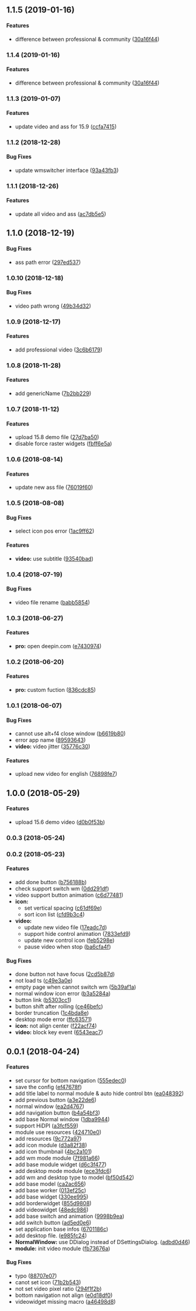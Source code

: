<a name=""></a>
##  1.1.5 (2019-01-16)


#### Features

*   difference between professional & community ([30a16f44](https://github.com/linuxdeepin/dde-introduction/commit/30a16f44106fd442259dc3706befef1831b3b6d8))



<a name="1.1.4"></a>
### 1.1.4 (2019-01-16)


#### Features

*   difference between professional & community ([30a16f44](https://github.com/linuxdeepin/dde-introduction/commit/30a16f44106fd442259dc3706befef1831b3b6d8))



<a name="1.1.3"></a>
### 1.1.3 (2019-01-07)


#### Features

*   update video and ass for 15.9 ([ccfa7415](https://github.com/linuxdeepin/dde-introduction/commit/ccfa74150fdd40141ceba0523fa7bc7315014efc))



<a name="1.1.2"></a>
### 1.1.2 (2018-12-28)


#### Bug Fixes

*   update wmswitcher interface ([93a43fb3](https://github.com/linuxdeepin/dde-introduction/commit/93a43fb3e649e0dd64586cf9a028ecde8b7e6f25))



<a name="1.1.1"></a>
### 1.1.1 (2018-12-26)


#### Features

*   update all video and ass ([ac7db5e5](https://github.com/linuxdeepin/dde-introduction/commit/ac7db5e5d6d04f746c0a4cf14f193d0111ec9c6b))



<a name=""></a>
##  1.1.0 (2018-12-19)


#### Bug Fixes

*   ass path error ([297ed537](https://github.com/linuxdeepin/dde-introduction/commit/297ed537470dd8c1f1b489f068681fa367ba9c38))



<a name="1.0.10"></a>
### 1.0.10 (2018-12-18)


#### Bug Fixes

*   video path wrong ([49b34d32](https://github.com/linuxdeepin/dde-introduction/commit/49b34d32d2a231b0c54252e544b7af88b01c20f3))



<a name="1.0.9"></a>
### 1.0.9 (2018-12-17)


#### Features

*   add professional video ([3c6b6179](https://github.com/linuxdeepin/dde-introduction/commit/3c6b61798a62e6204b47035614cd078d4be59829))



<a name="1.0.8"></a>
### 1.0.8 (2018-11-28)


#### Features

*   add genericName ([7b2bb229](https://github.com/linuxdeepin/dde-introduction/commit/7b2bb2290caec677370a48668bf079ad89781312))



<a name="1.0.7"></a>
### 1.0.7 (2018-11-12)


#### Features

*   upload 15.8 demo file ([27d7ba50](https://github.com/linuxdeepin/dde-introduction/commit/27d7ba5072993167945d0f0779c1d32613ca8bb5))
*   disable force raster widgets ([fbff6e5a](https://github.com/linuxdeepin/dde-introduction/commit/fbff6e5a81d343ba9b0fefa9fd6678a61c1a212d))



<a name="1.0.6"></a>
### 1.0.6 (2018-08-14)


#### Features

*   update new ass file ([76019f60](https://github.com/linuxdeepin/dde-introduction/commit/76019f602f3ae0c308d3f17161edfec3bd17ea31))



<a name="1.0.5"></a>
### 1.0.5 (2018-08-08)


#### Bug Fixes

*   select icon pos error ([1ac9ff62](https://github.com/linuxdeepin/dde-introduction/commit/1ac9ff625ad17b1aa340a481e3b7e223e6118575))

#### Features

* **video:**  use subtitle ([93540bad](https://github.com/linuxdeepin/dde-introduction/commit/93540bada157a15035de56283551874ffb17c140))



<a name="1.0.4"></a>
### 1.0.4 (2018-07-19)


#### Bug Fixes

*   video file rename ([babb5854](https://github.com/linuxdeepin/dde-introduction/commit/babb5854df3f78799d2abfb3201712044c48505c))



<a name="1.0.3"></a>
### 1.0.3 (2018-06-27)


#### Features

* **pro:**  open deepin.com ([e7430974](https://github.com/linuxdeepin/dde-introduction/commit/e7430974b44b4102b087b23e653ae572b06941b8))



<a name="1.0.2"></a>
### 1.0.2 (2018-06-20)


#### Features

* **pro:**  custom fuction ([836cdc85](https://github.com/linuxdeepin/dde-introduction/commit/836cdc85f861418bbc4205a1394f91ac2c0378c3))



<a name="1.0.1"></a>
### 1.0.1 (2018-06-07)


#### Bug Fixes

*   cannot use alt+f4 close window ([b6619b80](https://github.com/linuxdeepin/dde-introduction/commit/b6619b80115eb0d8f73e559c4f0fde1ec1682c7b))
*   error app name ([89593643](https://github.com/linuxdeepin/dde-introduction/commit/89593643ec4e379ec4a841a713a315bf530ea2d8))
* **video:**  video jitter ([35776c30](https://github.com/linuxdeepin/dde-introduction/commit/35776c30aae781368b9e3c50458cfc26cd86f1fe))

#### Features

*   upload new video for english ([76898fe7](https://github.com/linuxdeepin/dde-introduction/commit/76898fe7109186371894735231f1a8b8b5b19e71))



<a name=""></a>
##  1.0.0 (2018-05-29)


#### Features

*   upload 15.6 demo video ([d0b0f53b](https://github.com/linuxdeepin/dde-introduction/commit/d0b0f53b5365f7d32c4b89cace10486e9d9e9711))



<a name="0.0.3"></a>
### 0.0.3 (2018-05-24)




<a name="0.0.2"></a>
### 0.0.2 (2018-05-23)


#### Features

*   add done button ([b756188b](https://github.com/linuxdeepin/dde-introduction/commit/b756188beeb699033b4ab19f2a04bd0665479f78))
*   check support switch wm ([0dd291df](https://github.com/linuxdeepin/dde-introduction/commit/0dd291df4f37a283a724c07d800fcd09e4f476a6))
*   video support button animation ([c6d77481](https://github.com/linuxdeepin/dde-introduction/commit/c6d77481dee10faabbb65fc12c1beacf26cd4aca))
* **icon:**
  *  set vertical spacing ([c61df69e](https://github.com/linuxdeepin/dde-introduction/commit/c61df69eeb58e32fb787a76875bcc1c3a0ae0ab4))
  *  sort icon list ([cfd9b3c4](https://github.com/linuxdeepin/dde-introduction/commit/cfd9b3c44cd7a5168b2b0060dbf356ed5ae026d1))
* **video:**
  *  update new video file ([17eadc7d](https://github.com/linuxdeepin/dde-introduction/commit/17eadc7d0f2217ba6ca5509896062a5d4b395276))
  *  support hide control animation ([7833efd9](https://github.com/linuxdeepin/dde-introduction/commit/7833efd90fe35e0d95fce4b86e3f84ed4031d3ea))
  *  update new control icon ([feb5298e](https://github.com/linuxdeepin/dde-introduction/commit/feb5298eaec5ccf6b64019a387bcf837f6ebb7ff))
  *  pause video when stop ([ba6cfa4f](https://github.com/linuxdeepin/dde-introduction/commit/ba6cfa4fb56e87ea9436829ef808947ba1b7b475))

#### Bug Fixes

*   done button not have focus ([2cd5b87d](https://github.com/linuxdeepin/dde-introduction/commit/2cd5b87d9a9fa113bec14ee02156e634a4c7be40))
*   not load ts ([c49e3a0e](https://github.com/linuxdeepin/dde-introduction/commit/c49e3a0e9398600c3a4b0f70508cea68a0f197cf))
*   empty page when cannot switch wm ([5b39af1a](https://github.com/linuxdeepin/dde-introduction/commit/5b39af1a2cc56df91515a1eb4711222d381bd9a0))
*   normal window icon error ([b3a5284a](https://github.com/linuxdeepin/dde-introduction/commit/b3a5284a45e4e65d688a9efb331c3da0f902b0cd))
*   button link ([b5303cc1](https://github.com/linuxdeepin/dde-introduction/commit/b5303cc1c35b2cd3a4f9ba0889facce2cd01d899))
*   button shift after rolling ([ce46befc](https://github.com/linuxdeepin/dde-introduction/commit/ce46befc26f346f1546622318c64016e1b104715))
*   border truncation ([1c4bda8e](https://github.com/linuxdeepin/dde-introduction/commit/1c4bda8ea932dc73bb15623c6eeb5dd5fed2c3c8))
*   desktop mode error ([ffc63571](https://github.com/linuxdeepin/dde-introduction/commit/ffc63571c5944cca55885b79cd70b351232b9c30))
* **icon:**  not align center ([f22acf74](https://github.com/linuxdeepin/dde-introduction/commit/f22acf7468444d9718424f3b48f894c18cbde174))
* **video:**  block key event ([6543eac7](https://github.com/linuxdeepin/dde-introduction/commit/6543eac7ece5ea7c507510085333adc2d8d60b42))



<a name=""></a>
##  0.0.1 (2018-04-24)


#### Features

*   set cursor for bottom navigation ([555edec0](https://github.com/linuxdeepin/dde-introduction/commit/555edec0a92f7b962c2d26e5426e40b573bf528e))
*   save the config ([ef47678f](https://github.com/linuxdeepin/dde-introduction/commit/ef47678f939b29919f9cdb3476d2fa9888379aab))
*   add title label to normal module & auto hide control btn ([ea048392](https://github.com/linuxdeepin/dde-introduction/commit/ea0483927dbf320ad0c4a223e14df24b5116b69c))
*   add previous button ([a3e22de6](https://github.com/linuxdeepin/dde-introduction/commit/a3e22de6c98b2cf98c267283b4346ebea8499f26))
*   normal window ([ea2d4767](https://github.com/linuxdeepin/dde-introduction/commit/ea2d4767d29a101d98c339b816edfcdae22ae398))
*   add navigation button ([b4a54bf3](https://github.com/linuxdeepin/dde-introduction/commit/b4a54bf32438a3eee18975e46632bd9e3e653518))
*   add base Normal window ([1dba9944](https://github.com/linuxdeepin/dde-introduction/commit/1dba99447597c5d4438a8fa08e19065535bc15e3))
*   support HiDPI ([a3fcf559](https://github.com/linuxdeepin/dde-introduction/commit/a3fcf5597390e7de22390e30607f4a69e8457bd0))
*   module use resources ([424710e0](https://github.com/linuxdeepin/dde-introduction/commit/424710e0f3f2bc71cbd5858f17de405f35672a16))
*   add resources ([9c772a97](https://github.com/linuxdeepin/dde-introduction/commit/9c772a97e63d205a5162b5e6fce12f1c8c99fa7b))
*   add icon module ([d3a82f38](https://github.com/linuxdeepin/dde-introduction/commit/d3a82f380d29fdc86841a8cf544b169c27e23a34))
*   add icon thumbnail ([4bc2a101](https://github.com/linuxdeepin/dde-introduction/commit/4bc2a101febf4c1edeafde383482d4b26f02ebc1))
*   add wm mode module ([7f981a66](https://github.com/linuxdeepin/dde-introduction/commit/7f981a664f88bdafaa99900f1d5a8b6e7720a444))
*   add base module widget ([d6c3f477](https://github.com/linuxdeepin/dde-introduction/commit/d6c3f477545921d36140e6240341e69cc4060032))
*   add desktop mode module ([ece3fdc6](https://github.com/linuxdeepin/dde-introduction/commit/ece3fdc6f80eaa2737483fec4c456745df93cca5))
*   add wm and desktop type to model ([bf50d542](https://github.com/linuxdeepin/dde-introduction/commit/bf50d5425274ae14900eac658b371dcd57294109))
*   add base model ([ca2ac656](https://github.com/linuxdeepin/dde-introduction/commit/ca2ac6563093efcb32f5b42498e230d2bea4070c))
*   add base worker ([013ef25c](https://github.com/linuxdeepin/dde-introduction/commit/013ef25c113667bdce3a292f49f945db30219f47))
*   add base widget ([330ee995](https://github.com/linuxdeepin/dde-introduction/commit/330ee9959767b02b82f7fe7e55ff9e6fcba7c40b))
*   add borderwidget ([855d9808](https://github.com/linuxdeepin/dde-introduction/commit/855d98089987638e260fe34efba25e7ba9ac2661))
*   add videowidget ([48edc986](https://github.com/linuxdeepin/dde-introduction/commit/48edc9860c93425e8808ffaccc355cfeaa19c5bc))
*   add base switch and animation ([9998b9ea](https://github.com/linuxdeepin/dde-introduction/commit/9998b9eadb52a1fc8ef7f44262e430126b2b823c))
*   add switch button ([ad5ed0e6](https://github.com/linuxdeepin/dde-introduction/commit/ad5ed0e619deebd3ac6ad3be6c2f0395c6dd7686))
*   set application base infos ([6701186c](https://github.com/linuxdeepin/dde-introduction/commit/6701186c855e036b75705deffac72b0464a458e5))
*   add desktop file. ([e985fc24](https://github.com/linuxdeepin/dde-introduction/commit/e985fc244d0a31c7c7af5d0590332e3216030a82))
* **NormalWindow:**  use DDialog instead of DSettingsDialog. ([adbd0d46](https://github.com/linuxdeepin/dde-introduction/commit/adbd0d46bffdcf25677fbfd6e04eb75112522d63))
* **module:**  init video module ([fb73676a](https://github.com/linuxdeepin/dde-introduction/commit/fb73676a2bbb248e259d37733d789b3d140d17a6))

#### Bug Fixes

*   typo ([88707e07](https://github.com/linuxdeepin/dde-introduction/commit/88707e072fc5dff69b42944e256ec3cfb9cfd485))
*   canot set icon ([71b2b543](https://github.com/linuxdeepin/dde-introduction/commit/71b2b5431a25526af97d62c3bf75856a44970a3a))
*   not set video pixel ratio ([294f1f2b](https://github.com/linuxdeepin/dde-introduction/commit/294f1f2bd02e0a2dd48e54d35ad44cb4e03b537f))
*   bottom navigation not align ([e0d18df0](https://github.com/linuxdeepin/dde-introduction/commit/e0d18df0a7a07695f96a62c41703d7b99437dd03))
*   videowidget missing macro ([a46498d8](https://github.com/linuxdeepin/dde-introduction/commit/a46498d83d61e875b67c63c1b297ee99692d1fc3))



